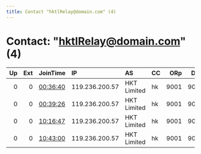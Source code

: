 ```yaml
---
title: Contact "hktlRelay@domain.com" (4)
---
```


# Contact: "hktlRelay@domain.com" (4)

|   Up |   Ext | JoinTime                                                                                            | IP             | AS          | CC   |   ORp |   Dirp | OS    | Version   | Nickname   |   eFamMembers |
|-----:|------:|:----------------------------------------------------------------------------------------------------|:---------------|:------------|:-----|------:|-------:|:------|:----------|:-----------|--------------:|
|    0 |     0 | [00:36:40](https://metrics.torproject.org/rs.html#details/13C728B885B6C0AC673A2455A32EBAFE7A5C6087) | 119.236.200.57 | HKT Limited | hk   |  9001 |   9030 | Linux | 0.4.2.7   | hktlRelay  |             1 |
|    0 |     0 | [00:39:26](https://metrics.torproject.org/rs.html#details/E097FC64E4AACD976B9CE0F31D7BEB65CA8B4BE8) | 119.236.200.57 | HKT Limited | hk   |  9001 |   9030 | Linux | 0.4.2.7   | hktlRelay  |             1 |
|    0 |     0 | [10:16:47](https://metrics.torproject.org/rs.html#details/DCDC1F301D213B9B93E2063E6E337A6D82E479CD) | 119.236.200.57 | HKT Limited | hk   |  9001 |   9030 | Linux | 0.4.2.7   | hktlRelay  |             1 |
|    0 |     0 | [10:43:00](https://metrics.torproject.org/rs.html#details/8A62BDECE2632D79FE05CE3F8B92AB7E227075B0) | 119.236.200.57 | HKT Limited | hk   |  9001 |   9030 | Linux | 0.4.2.7   | hktlRelay  |             1 |
